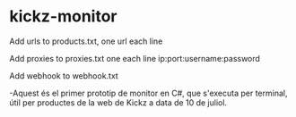 # kickz-monitor

Add urls to products.txt, one url each line

Add proxies to proxies.txt one each line ip:port:username:password

Add webhook to webhook.txt

-Aquest és el primer prototip de monitor en C#, que s'executa per terminal, útil per productes de la web de Kickz a data de 10 de juliol. 

